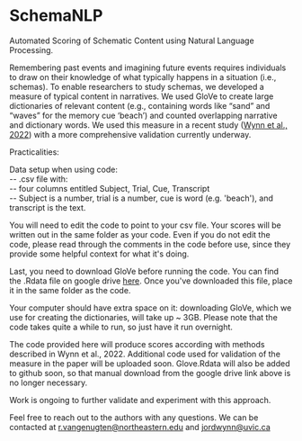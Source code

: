 # SchemaNLP
Automated Scoring of Schematic Content using Natural Language Processing.

Remembering past events and imagining future events requires individuals to draw on their knowledge of what typically happens in a situation (i.e., schemas). To enable researchers to study schemas, we developed a measure of typical content in narratives. We used GloVe to create large dictionaries of relevant content (e.g., containing words like “sand” and “waves” for the memory cue ‘beach’) and counted overlapping narrative and dictionary words. We used this measure in a recent study ([Wynn et al., 2022](https://www.sciencedirect.com/science/article/pii/S1053810022000344?casa_token=x0LIK_gDaRsAAAAA:6LItAH6udi70-SEGwkJ3i3QAlHiqvzMIz9cPwRVPGzZch0Wgb-Ucf49ktBYPjMs4mdY9lSv-mQ)) with a more comprehensive validation currently underway.
  
  
Practicalities:
  
  
Data setup when using code:  
 -- .csv file with:  
   -- four columns entitled Subject, Trial,	Cue, Transcript  
   -- Subject is a number, trial is a number, cue is word (e.g. 'beach'), and transcript is the text.  
 
You will need to edit the code to point to your csv file. Your scores will be written out in the same folder as your code.
Even if you do not edit the code, please read through the comments in the code before use, since they provide some helpful context for what it's doing.

Last, you need to download GloVe before running the code. You can find the .Rdata file on google drive [here](https://drive.google.com/file/d/13huoIUVwwvOMr-pRAAI81hMzBnhL93rF/view). Once you've downloaded this file, place it in the same folder as the code.

Your computer should have extra space on it: downloading GloVe, which we use for creating the dictionaries, will take up ~ 3GB. Please note that the code takes quite a while to run, so just have it run overnight.

The code provided here will produce scores according with methods described in Wynn et al., 2022. Additional code used for validation of the measure in the paper will be uploaded soon. Glove.Rdata will also be added to github soon, so that manual download from the google drive link above is no longer necessary.

Work is ongoing to further validate and experiment with this approach.

Feel free to reach out to the authors with any questions. We can be contacted at r.vangenugten@northeastern.edu and jordwynn@uvic.ca
